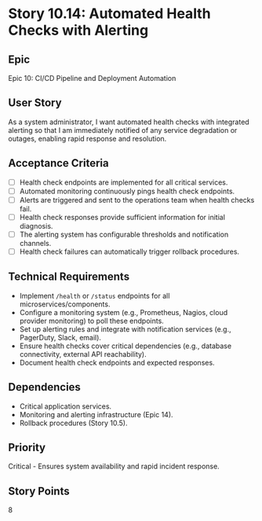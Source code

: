 # Story 10.14: Automated Health Checks with Alerting

## Epic

Epic 10: CI/CD Pipeline and Deployment Automation

## User Story

As a system administrator, I want automated health checks with integrated alerting so that I am immediately notified of any service degradation or outages, enabling rapid response and resolution.

## Acceptance Criteria

- [ ] Health check endpoints are implemented for all critical services.
- [ ] Automated monitoring continuously pings health check endpoints.
- [ ] Alerts are triggered and sent to the operations team when health checks fail.
- [ ] Health check responses provide sufficient information for initial diagnosis.
- [ ] The alerting system has configurable thresholds and notification channels.
- [ ] Health check failures can automatically trigger rollback procedures.

## Technical Requirements

- Implement `/health` or `/status` endpoints for all microservices/components.
- Configure a monitoring system (e.g., Prometheus, Nagios, cloud provider monitoring) to poll these endpoints.
- Set up alerting rules and integrate with notification services (e.g., PagerDuty, Slack, email).
- Ensure health checks cover critical dependencies (e.g., database connectivity, external API reachability).
- Document health check endpoints and expected responses.

## Dependencies

- Critical application services.
- Monitoring and alerting infrastructure (Epic 14).
- Rollback procedures (Story 10.5).

## Priority

Critical - Ensures system availability and rapid incident response.

## Story Points

8
